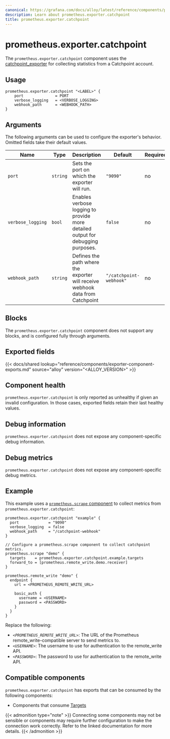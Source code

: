 ```yaml
---
canonical: https://grafana.com/docs/alloy/latest/reference/components/prometheus.exporter.catchpoint/
description: Learn about prometheus.exporter.catchpoint
title: prometheus.exporter.catchpoint
---
```


# prometheus.exporter.catchpoint

The `prometheus.exporter.catchpoint` component uses the [catchpoint_exporter](https://github.com/grafana/catchpoint-prometheus-exporter) for collecting statistics from a Catchpoint account.

## Usage

```alloy
prometheus.exporter.catchpoint "<LABEL>" {
    port              = PORT
    verbose_logging   = <VERBOSE_LOGGING>
    webhook_path      = <WEBHOOK_PATH>
}
```

## Arguments

The following arguments can be used to configure the exporter's behavior.
Omitted fields take their default values.

| Name              | Type     | Description                                                                     | Default                 | Required |
| ----------------- | -------- | ------------------------------------------------------------------------------- | ----------------------- | -------- |
| `port`            | `string` | Sets the port on which the exporter will run.                                   | `"9090"`                | no       |
| `verbose_logging` | `bool`   | Enables verbose logging to provide more detailed output for debugging purposes. | `false`                 | no       |
| `webhook_path`    | `string` | Defines the path where the exporter will receive webhook data from Catchpoint   | `"/catchpoint-webhook"` | no       |

## Blocks

The `prometheus.exporter.catchpoint` component does not support any blocks, and is configured
fully through arguments.

## Exported fields

{{< docs/shared lookup="reference/components/exporter-component-exports.md" source="alloy" version="<ALLOY_VERSION>" >}}

## Component health

`prometheus.exporter.catchpoint` is only reported as unhealthy if given
an invalid configuration. In those cases, exported fields retain their last
healthy values.

## Debug information

`prometheus.exporter.catchpoint` does not expose any component-specific
debug information.

## Debug metrics

`prometheus.exporter.catchpoint` does not expose any component-specific
debug metrics.

## Example

This example uses a [`prometheus.scrape` component][scrape] to collect metrics
from `prometheus.exporter.catchpoint`:

```alloy
prometheus.exporter.catchpoint "example" {
  port             = "9090"
  verbose_logging  = false
  webhook_path     = "/catchpoint-webhook"
}

// Configure a prometheus.scrape component to collect catchpoint metrics.
prometheus.scrape "demo" {
  targets    = prometheus.exporter.catchpoint.example.targets
  forward_to = [prometheus.remote_write.demo.receiver]
}

prometheus.remote_write "demo" {
  endpoint {
    url = <PROMETHEUS_REMOTE_WRITE_URL>

    basic_auth {
      username = <USERNAME>
      password = <PASSWORD>
    }
  }
}
```

Replace the following:

- _`<PROMETHEUS_REMOTE_WRITE_URL>`_: The URL of the Prometheus remote_write-compatible server to send metrics to.
- _`<USERNAME>`_: The username to use for authentication to the remote_write API.
- _`<PASSWORD>`_: The password to use for authentication to the remote_write API.

[scrape]: ../prometheus.scrape/
[catchpoint_exporter]: https://github.com/grafana/catchpoint-prometheus-exporter

<!-- START GENERATED COMPATIBLE COMPONENTS -->

## Compatible components

`prometheus.exporter.catchpoint` has exports that can be consumed by the following components:

- Components that consume [Targets](../../compatibility/#targets-consumers)

{{< admonition type="note" >}}
Connecting some components may not be sensible or components may require further configuration to make the connection work correctly.
Refer to the linked documentation for more details.
{{< /admonition >}}

<!-- END GENERATED COMPATIBLE COMPONENTS -->
